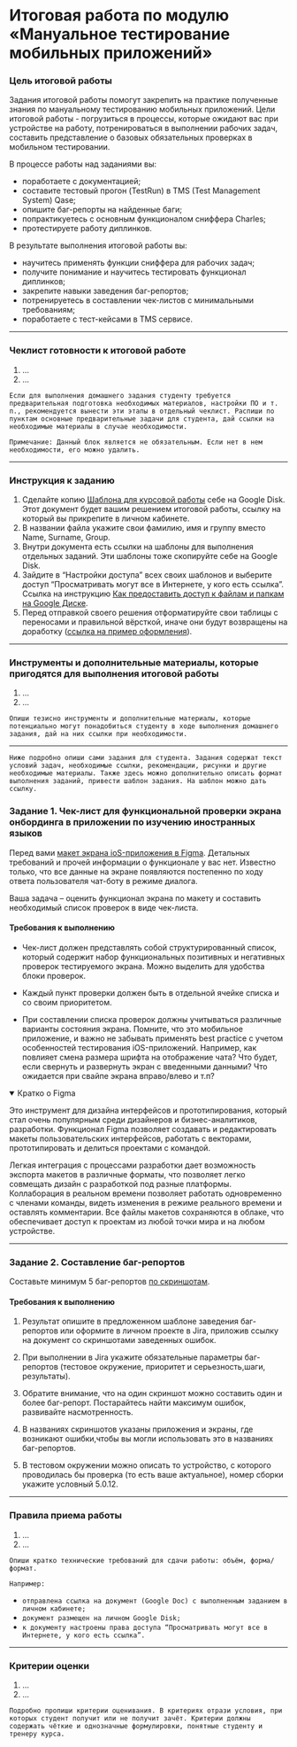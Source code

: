 # Итоговая работа по модулю «Мануальное тестирование мобильных приложений»


### Цель итоговой работы

Задания итоговой работы помогут закрепить на практике полученные знания по мануальному тестированию мобильных приложений. Цели итоговой работы - погрузиться в процессы, которые ожидают вас при устройстве на работу, потренироваться в выполнении рабочих задач, составить представление о базовых обязательных проверках в мобильном тестировании.

В процессе работы над заданиями вы:

- поработаете с документацией;
- составите тестовый прогон (TestRun) в  TMS (Test Management System) Qase;
- опишите баг-репорты на найденные баги;
- попрактикуетесь с основным функционалом сниффера Charles;
- протестируете работу диплинков.

В результате выполнения итоговой работы вы:

- научитесь применять функции сниффера для рабочих задач;
- получите понимание и научитесь тестировать функционал диплинков;
- закрепите навыки заведения  баг-репортов;
- потренируетесь в составлении чек-листов c минимальными требованиям;
- поработаете с тест-кейсами в TMS сервисе.


------

### Чеклист готовности к итоговой работе

1. ...
2. ...

`Если для выполнения домашнего задания студенту требуется предварительная подготовка необходимых материалов, настройки ПО и т. п., рекомендуется вынести эти этапы в отдельный чеклист. Распиши по пунктам основные предварительные задачи для студента, дай ссылки на необходимые материалы в случае необходимости.`

`Примечание: Данный блок является не обязательным. Если нет в нем необходимости, его можно удалить.`

------

### Инструкция к заданию

1. Сделайте копию [Шаблона для курсовой работы](https://docs.google.com/spreadsheets/d/1vIHf6BRNgzx8u6qllAeqV-3GXQU0DECmyZigmtx_FQY/edit#gid=0) себе на Google Disk. Этот документ будет вашим решением итоговой работы, ссылку на который вы прикрепите в личном кабинете.
3. В названии файла укажите свои фамилию, имя и группу вместо Name, Surname, Group.
4. Внутри документа есть ссылки на шаблоны для выполнения отдельных заданий. Эти шаблоны тоже скопируйте себе на Google Disk.
5. Зайдите в “Настройки доступа” всех своих шаблонов и выберите доступ “Просматривать могут все в Интернете, у кого есть ссылка”.  Ссылка на инструкцию [Как предоставить доступ к файлам и папкам на Google Диске](https://support.google.com/docs/answer/2494822?hl=ru&co=GENIE.Platform%3DDesktop).
6. Перед отправкой своего решения отформатируйте свои таблицы с переносами и правильной вёрсткой, иначе они будут возвращены на доработку ([ссылка на пример оформления](https://docs.google.com/document/d/1tJ_qzdzo1tofD8L3Eo3MQe8VLaOgEGn_2fbN7IqR_5s/edit)).
   


------

### Инструменты и дополнительные материалы, которые пригодятся для выполнения итоговой работы

1. ...
2. ...

`Опиши тезисно инструменты и дополнительные материалы, которые потенциально могут понадобиться студенту в ходе выполнения домашнего задания, дай на них ссылки при необходимости.`

------
`Ниже подробно опиши сами задания для студента. Задания содержат текст условий задач, необходимые ссылки, рекомендации, рисунки и другие необходимые материалы. Также здесь можно дополнительно описать формат выполнения заданий, привести шаблон задания. На шаблон можно дать ссылку.`


### Задание 1. Чек-лист для функциональной проверки экрана онбординга в приложении по изучению иностранных языков


Перед вами [макет экрана ioS-приложения в Figma](https://www.figma.com/file/P91pWCXiUw1vzXdHHVzQ6i/Untitled?type=design&node-id=0-1&mode=design).  Детальных требований и прочей информации о функционале у вас нет.  Известно только, что все данные на экране появляются постепенно по ходу ответа пользователя чат-боту в режиме диалога. 

Ваша задача – оценить функционал экрана по макету и составить необходимый список проверок в виде чек-листа. 

#### Требования к выполнению

- Чек-лист должен представлять собой структурированный список, который содержит набор функциональных позитивных и негативных проверок тестируемого экрана. Можно выделить для удобства блоки проверок. 

- Каждый пункт проверки  должен быть в отдельной ячейке списка и со своим приоритетом. 

- При составлении списка проверок должны учитываться различные варианты состояния экрана.  Помните, что это мобильное приложение, и важно не забывать применять best practice с учетом особенностей тестирования iOS-приложений. Например, как повлияет смена размера шрифта на отображение чата? Что будет, если свернуть и развернуть экран с введенными данными? Что ожидается при свайпе экрана вправо/влево и т.п?

<details open>
  <summary> Кратко о Figma </summary>

Это инструмент для дизайна интерфейсов и прототипирования, который стал очень популярным среди дизайнеров и бизнес-аналитиков, разработки.  Функционал Figma позволяет создавать и редактировать макеты пользовательских интерфейсов, работать с векторами, прототипировать и делиться проектами с командой. 

Легкая интеграция с процессами разработки дает возможность экспорта макетов в различные форматы, что позволяет легко совмещать дизайн с разработкой под разные платформы.
Коллаборация в реальном времени  позволяет работать одновременно с членами команды, видеть изменения в режиме реального времени и оставлять комментарии. Все файлы макетов сохраняются в облаке, что обеспечивает доступ к проектам из любой точки мира и на любом устройстве.

 ---
 
</details>


### Задание 2. Составление баг-репортов

Составьте минимум 5 баг-репортов [по скриншотам](https://drive.google.com/drive/u/1/folders/19g7M-dr0rjYaBWZx409g3xMbpfMm__8j).

#### Требования к выполнению

1. Результат опишите в предложенном шаблоне заведения баг-репортов или оформите в личном проекте в Jira, приложив ссылку на документ со скриншотами заведенных ошибок.

2. При выполнении в Jira укажите обязательные параметры баг-репортов (тестовое окружение, приоритет и серьезность,шаги, результаты).

3. Обратите внимание, что на один скриншот можно составить один и более баг-репорт. Постарайтесь найти максимум ошибок, развивайте насмотренность.

4. В названиях скриншотов указаны приложения и экраны, где возникают ошибки,чтобы вы могли использовать это в названиях баг-репортов.

5. В тестовом окружении  можно описать то устройство, с которого проводилась бы проверка (то есть ваше актуальное), номер сборки укажите условный 5.0.12.


------


### Правила приема работы

1. ...
2. ...

`Опиши кратко технические требований для сдачи работы: объём, форма/формат.` 

`Например:`
- `отправлена ссылка на документ (Google Doc) с выполненным заданием в личном кабинете;`
- `документ размещен на личном Google Disk;`
- `к документу настроены права доступа “Просматривать могут все в Интернете, у кого есть ссылка”.`

------

### Критерии оценки

1. ...
2. ...

`Подробно пропиши критерии оценивания. В критериях отрази условия, при которых студент получит или не получит зачёт. Критерии должны содержать чёткие и однозначные формулировки, понятные студенту и тренеру курса.`

